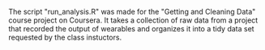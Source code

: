 The script "run_analysis.R" was made for the "Getting and Cleaning Data" course project on Coursera. It takes a collection of raw data from a project that recorded the output of wearables and organizes it into a tidy data set requested by the class instuctors.